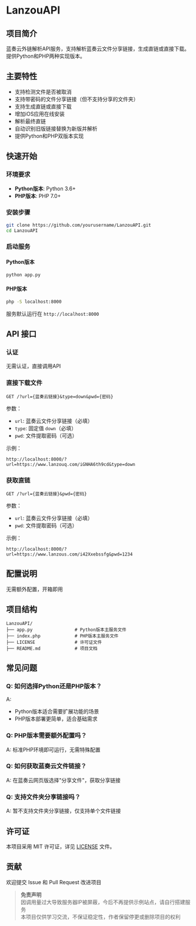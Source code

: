 # LanzouAPI

## 项目简介
蓝奏云外链解析API服务，支持解析蓝奏云文件分享链接，生成直链或直接下载。提供Python和PHP两种实现版本。

## 主要特性
- 支持检测文件是否被取消
- 支持带密码的文件分享链接（但不支持分享的文件夹）
- 支持生成直链或直接下载
- 增加iOS应用在线安装
- 解析最终直链
- 自动识别旧版链接替换为新版并解析
- 提供Python和PHP双版本实现

## 快速开始

### 环境要求
- **Python版本**: Python 3.6+
- **PHP版本**: PHP 7.0+

### 安装步骤
```bash
git clone https://github.com/yourusername/LanzouAPI.git
cd LanzouAPI
```

### 启动服务
#### Python版本
```bash
python app.py
```

#### PHP版本
```bash
php -S localhost:8000
```

服务默认运行在 `http://localhost:8000`

## API 接口

### 认证
无需认证，直接调用API

### 直接下载文件
```http
GET /?url={蓝奏云链接}&type=down&pwd={密码}
```

参数：
- `url`: 蓝奏云文件分享链接（必填）
- `type`: 固定值 `down`（必填）
- `pwd`: 文件提取密码（可选）

示例：
```
http://localhost:8000/?url=https://www.lanzouq.com/iGNHA6th9cd&type=down
```

### 获取直链
```http
GET /?url={蓝奏云链接}&pwd={密码}
```

参数：
- `url`: 蓝奏云文件分享链接（必填）
- `pwd`: 文件提取密码（可选）

示例：
```
http://localhost:8000/?url=https://www.lanzous.com/i42Xxebssfg&pwd=1234
```

## 配置说明
无需额外配置，开箱即用

## 项目结构
```
LanzouAPI/
├── app.py                # Python版本主服务文件
├── index.php             # PHP版本主服务文件
├── LICENSE               # 许可证文件
├── README.md             # 项目文档
```

## 常见问题
### Q: 如何选择Python还是PHP版本？
A: 
- Python版本适合需要扩展功能的场景
- PHP版本部署更简单，适合基础需求

### Q: PHP版本需要额外配置吗？
A: 标准PHP环境即可运行，无需特殊配置

### Q: 如何获取蓝奏云文件链接？
A: 在蓝奏云网页版选择"分享文件"，获取分享链接

### Q: 支持文件夹分享链接吗？
A: 暂不支持文件夹分享链接，仅支持单个文件链接

## 许可证
本项目采用 MIT 许可证，详见 [LICENSE](LICENSE) 文件。

## 贡献
欢迎提交 Issue 和 Pull Request 改进项目

> **免责声明**  
> 因调用量过大导致服务器IP被屏蔽，今后不再提供示例站点，请自行搭建服务  
> 本项目仅供学习交流，不保证稳定性，作者保留停更或删除项目的权利
